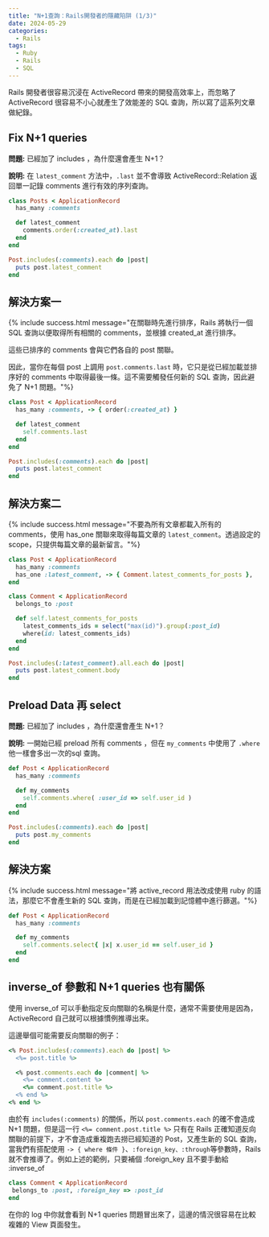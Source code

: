 ```yaml
---
title: "N+1查詢：Rails開發者的隱藏陷阱 (1/3)"
date: 2024-05-29
categories:
  - Rails
tags:
  - Ruby
  - Rails
  - SQL
---
```


Rails 開發者很容易沉浸在 ActiveRecord 帶來的開發高效率上，而忽略了 ActiveRecord 很容易不小心就產生了效能差的 SQL 查詢，所以寫了這系列文章做紀錄。

## Fix N+1 queries

**問題:** 已經加了 includes ，為什麼還會產生 N+1？

**說明:** 在 `latest_comment` 方法中，`.last` 並不會導致 ActiveRecord::Relation 返回單一記錄 comments 進行有效的序列查詢。

```ruby
class Posts < ApplicationRecord
  has_many :comments

  def latest_comment
    comments.order(:created_at).last
  end
end
```

```ruby
Post.includes(:comments).each do |post|
  puts post.latest_comment
end
```

## 解決方案一

{% include success.html message="在關聯時先進行排序，Rails 將執行一個 SQL 查詢以便取得所有相關的 comments，並根據 created_at 進行排序。

這些已排序的 comments 會與它們各自的 post 關聯。

因此，當你在每個 post 上調用 `post.comments.last` 時，它只是從已經加載並排序好的 comments 中取得最後一條。這不需要觸發任何新的 SQL 查詢，因此避免了 N+1 問題。"%}

```ruby
class Post < ApplicationRecord
  has_many :comments, -> { order(:created_at) }

  def latest_comment
    self.comments.last
  end
end
```

```ruby
Post.includes(:comments).each do |post|
  puts post.latest_comment
end
```

## 解決方案二

{% include success.html message="不要為所有文章都載入所有的 comments，使用 has_one 關聯來取得每篇文章的 `latest_comment`。透過設定的 scope，只提供每篇文章的最新留言。"%}

```ruby
class Post < ApplicationRecord
  has_many :comments
  has_one :latest_comment, -> { Comment.latest_comments_for_posts },   class_name: "Comment"
end
```

``` ruby
class Comment < ApplicationRecord
  belongs_to :post

  def self.latest_comments_for_posts
    latest_comments_ids = select("max(id)").group(:post_id)
    where(id: latest_comments_ids)
  end
end
```

```ruby
Post.includes(:latest_comment).all.each do |post|
  puts post.latest_comment.body
end
```

## Preload Data 再 select

**問題:** 已經加了 includes ，為什麼還會產生 N+1？

**說明:** 一開始已經 preload 所有 comments ，但在 `my_comments` 中使用了 `.where` 他一樣會多出一次的sql 查詢。

```ruby
def Post < ApplicationRecord
  has_many :comments

  def my_comments
    self.comments.where( :user_id => self.user_id )
  end
end
```

```ruby
Post.includes(:comments).each do |post|
  puts post.my_comments
end
```

## 解決方案

{% include success.html message="將 active_record 用法改成使用 ruby 的語法，那麼它不會產生新的 SQL 查詢，而是在已經加載到記憶體中進行篩選。"%}


```ruby
def Post < ApplicationRecord
  has_many :comments

  def my_comments
    self.comments.select{ |x| x.user_id == self.user_id }
  end
end
```

## inverse_of 參數和 N+1 queries 也有關係

使用 inverse_of 可以手動指定反向關聯的名稱是什麼，通常不需要使用是因為，ActiveRecord 自己就可以根據慣例推導出來。

這邊舉個可能需要反向關聯的例子：

```ruby
<% Post.includes(:comments).each do |post| %>
  <%= post.title %>

  <% post.comments.each do |comment| %>
    <%= comment.content %>
    <%= comment.post.title %>
  <% end %>
<% end %>
```
由於有 `includes(:comments)` 的關係，所以 `post.comments.each` 的確不會造成 N+1 問題，但是這一行 `<%= comment.post.title %>` 只有在 Rails 正確知道反向關聯的前提下，才不會造成重複跑去撈已經知道的 Post，又產生新的 SQL 查詢，當我們有搭配使用 `-> { where 條件 }`、`:foreign_key、:through`等參數時，Rails 就不會推導了。例如上述的範例，只要補個 :foreign_key 且不要手動給 :inverse_of

```ruby
class Comment < ApplicationRecord
 belongs_to :post, :foreign_key => :post_id
end
```
在你的 log 中你就會看到 N+1 queries 問題冒出來了，這邊的情況很容易在比較複雜的 View 頁面發生。
